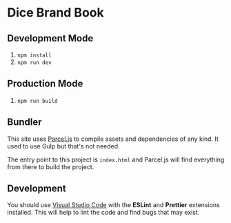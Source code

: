 # Dice Brand Book

## Development Mode
1. `npm install`
2. `npm run dev`

## Production Mode
1. `npm run build`

## Bundler
This site uses [Parcel.js](https://parceljs.org/) to compile assets and dependencies of any kind. It used to use Gulp but that's not needed.

The entry point to this project is `index.html` and Parcel.js will find everything from there to build the project.

## Development
You should use [Visual Studio Code](https://code.visualstudio.com/) with the **ESLint** and **Prettier** extensions installed. This will help to lint the code and find bugs that may exist.
